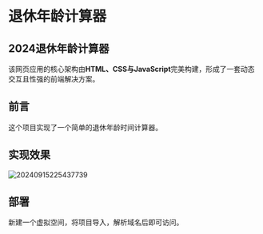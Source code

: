 # **退休年龄计算器**

## **2024退休年龄计算器**

该网页应用的核心架构由**HTML、CSS与JavaScript**完美构建，形成了一套动态交互且性强的前端解决方案。

## **前言**

这个项目实现了一个简单的退休年龄时间计算器。

## **实现效果**

![20240915225437739](https://github.com/user-attachments/assets/966e35b1-f97c-4663-8f21-baf7dc71b610)



## **部署**

新建一个虚拟空间，将项目导入，解析域名后即可访问。
